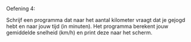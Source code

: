 Oefening 4: 

Schrijf een programma dat naar het aantal kilometer vraagt dat je gejogd hebt en naar jouw tijd (in minuten). Het programma berekent jouw gemiddelde snelheid (km/h) en print deze naar het scherm.
